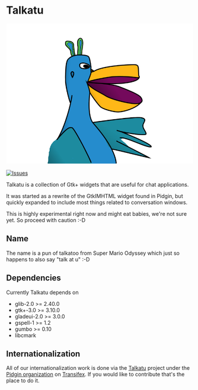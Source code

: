 # Talkatu

![logo](logo.png)

[ ![Issues](https://img.shields.io/badge/Issues-YouTrack-ee3b8b.svg) ](https://issues.imfreedom.org/issues/TALKATU)

Talkatu is a collection of Gtk+ widgets that are useful for chat applications.

It was started as a rewrite of the GtkIMHTML widget found in Pidgin, but
quickly expanded to include most things related to conversation windows.

This is highly experimental right now and might eat babies, we're not sure
yet.  So proceed with caution :-D

## Name

The name is a pun of talkatoo from Super Mario Odyssey which just so happens
to also say "talk at u" :-D

## Dependencies

Currently Talkatu depends on

 * glib-2.0 >= 2.40.0
 * gtk+-3.0 >= 3.10.0
 * gladeui-2.0 >= 3.0.0
 * gspell-1 >= 1.2
 * gumbo >= 0.10
 * libcmark

## Internationalization

All of our internationalization work is done via the
[Talkatu](https://www.transifex.com/pidgin/talkatu/dashboard/) project under
the [Pidgin organization](https://www.transifex.com/pidgin/) on
[Transifex](https://www.transifex.com).  If you would like to contribute
that's the place to do it.

